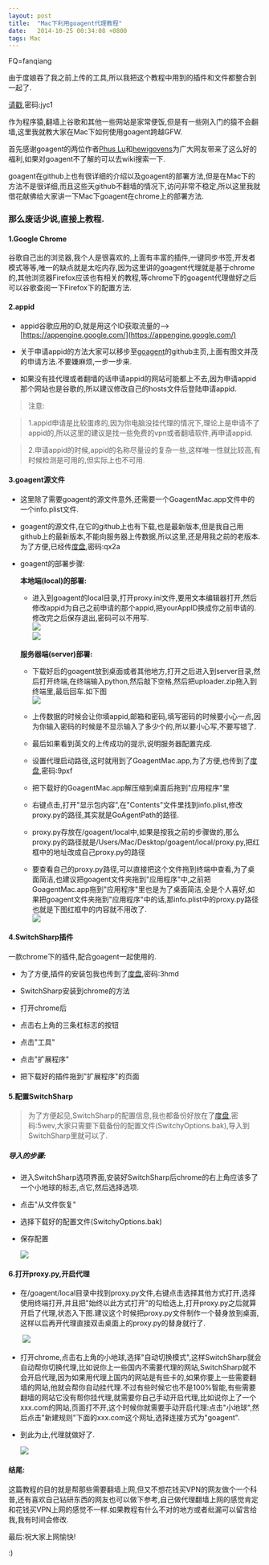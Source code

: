 ```yaml
---
layout: post
title:  "Mac下利用goagent代理教程"
date:   2014-10-25 00:34:08 +0800
tags: Mac
---
```


FQ=fanqiang

由于度娘吞了我之前上传的工具,所以我把这个教程中用到的插件和文件都整合到一起了.

[请戳](https://pan.baidu.com/s/1bpMer7L),密码:jyc1

作为程序猿,翻墙上谷歌和其他一些网站是家常便饭,但是有一些刚入门的猿不会翻墙,这里我就教大家在Mac下如何使用goagent跨越GFW.

首先感谢goagent的两位作者[Phus Lu](https://github.com/phuslu)和[hewigovens](https://github.com/hewigovens)为广大网友带来了这么好的福利,如果对goagent不了解的可以去wiki搜索一下.

goagent在github上也有很详细的介绍以及goagent的部署方法,但是在Mac下的方法不是很详细,而且这些天github不翻墙的情况下,访问非常不稳定,所以这里我就借花献佛给大家讲一下Mac下goagent在chrome上的部署方法.

### 那么废话少说,直接上教程.

#### 1.Google Chrome

谷歌自己出的浏览器,我个人是很喜欢的,上面有丰富的插件,一键同步书签,开发者模式等等,唯一的缺点就是太吃内存,因为这里讲的goagent代理就是基于chrome的,其他浏览器Firefox应该也有相关的教程,等chrome下的goagent代理做好之后可以谷歌查阅一下Firefox下的配置方法.  

#### 2.appid

- appid谷歌应用的ID,就是用这个ID获取流量的-->[https://appengine.google.com/](https://appengine.google.com/)  

- 关于申请appid的方法大家可以移步至[goagent](https://github.com/goagent/goagent)的github主页,上面有图文并茂的申请方法.不要嫌麻烦,一步一步来.

- 如果没有挂代理或者翻墙的话申请appid的网站可能都上不去,因为申请appid那个网站也是谷歌的,所以建议修改自己的hosts文件后登陆申请appid.

> 注意:
 
> 1.appid申请是比较蛋疼的,因为你电脑没挂代理的情况下,理论上是申请不了appid的,所以这里的建议是找一些免费的vpn或者翻墙软件,再申请appid.

>2.申请appid的时候,appid的名称尽量设的复杂一些,这样唯一性就比较高,有时候检测是可用的,但实际上也不可用.

#### 3.goagent源文件

- 这里除了需要goagent的源文件意外,还需要一个GoagentMac.app文件中的一个info.plist文件.

- goagent的源文件,在它的github上也有下载,也是最新版本,但是我自己用github上的最新版本,不能向服务器上传数据,所以这里,还是用我之前的老版本. 为了方便,已经传[度盘](https://pan.baidu.com/s/1mgA5VuS),密码:qx2a  
- goagent的部署步骤:  

	**本地端(local)的部署:**  
	
	- 进入到goagent的local目录,打开proxy.ini文件,要用文本编辑器打开,然后修改appid为自己之前申请的那个appid,把yourAppID换成你之前申请的.修改完之后保存退出,密码可以不用写.  
![](http://oclnty4pg.bkt.clouddn.com/agent-1.png)  
![](http://oclnty4pg.bkt.clouddn.com/080217502128332.png)

	**服务器端(server)部署:**  
	
	- 下载好后的goagent放到桌面或者其他地方,打开之后进入到server目录,然后打开终端,在终端输入python,然后敲下空格,然后把uploader.zip拖入到终端里,最后回车.如下图   
![](http://oclnty4pg.bkt.clouddn.com/agent-2.gif)

	- 上传数据的时候会让你填appid,邮箱和密码,填写密码的时候要小心一点,因为你输入密码的时候是不显示输入了多少个的,所以要小心写,不要写错了.
	- 最后如果看到英文的上传成功的提示,说明服务器配置完成.
	- 设置代理启动路径,这时就用到了GoagentMac.app,为了方便,也传到了[度盘](https://pan.baidu.com/s/1i3mVydv),密码:9pxf  
	- 把下载好的GoagentMac.app解压缩到桌面后拖到"应用程序"里  
	- 右键点击,打开"显示包内容",在"Contents"文件里找到info.plist,修改proxy.py的路径,其实就是GoAgentPath的路径.
	- proxy.py存放在/goagent/local中,如果是按我之前的步骤做的,那么proxy.py的路径就是/Users/Mac/Desktop/goagent/local/proxy.py,把红框中的地址改成自己proxy.py的路径  
	- 要查看自己的proxy.py路径,可以直接把这个文件拖到终端中查看,为了桌面简洁,也建议把goagent文件夹拖到"应用程序"中,之前把GoagentMac.app拖到"应用程序"里也是为了桌面简洁,全是个人喜好,如果把goagent文件夹拖到"应用程序"中的话,那info.plist中的proxy.py路径也就是下图红框中的内容就不用改了.  
	![](http://oclnty4pg.bkt.clouddn.com/agent3-1.png)
 

#### 4.SwitchSharp插件

一款chrome下的插件,配合goagent一起使用的.

- 为了方便,插件的安装包我也传到了[度盘](https://pan.baidu.com/s/1bn70x7h),密码:3hmd

- SwitchSharp安装到chrome的方法

- 打开chrome后

- 点击右上角的三条杠标志的按钮

- 点击"工具"

- 点击"扩展程序"

- 把下载好的插件拖到"扩展程序"的页面

#### 5.配置SwitchSharp

> 为了方便起见,SwitchSharp的配置信息,我也都备份好放在了[度盘](https://pan.baidu.com/s/1kT7Qdc7),密码:5wev,大家只需要下载备份的配置文件(SwitchyOptions.bak),导入到SwitchSharp里就可以了.

##### 导入的步骤:

- 进入SwitchSharp选项界面,安装好SwitchSharp后chrome的右上角应该多了一个小地球的标志,点它,然后选择选项.

- 点击"从文件恢复"

- 选择下载好的配置文件(SwitchyOptions.bak)

- 保存配置  

	![](http://oclnty4pg.bkt.clouddn.com/agent-3.png)



#### 6.打开proxy.py,开启代理
- 在/goagent/local目录中找到proxy.py文件,右键点击选择其他方式打开,选择使用终端打开,并且把"始终以此方式打开"的勾给选上,打开proxy.py之后就算开启了代理,状态入下图.建议这个时候把proxy.py文件制作一个替身放到桌面,这样以后再开代理直接双击桌面上的proxy.py的替身就行了.  

　　![](http://oclnty4pg.bkt.clouddn.com/agent-4.png)
　

- 打开chrome,点击右上角的小地球,选择"自动切换模式",这样SwitchSharp就会自动帮你切换代理,比如说你上一些国内不需要代理的网站,SwitchSharp就不会开启代理,因为如果用代理上国内的网站是有些卡的,如果你要上一些需要翻墙的网站,他就会帮你自动挂代理.不过有些时候它也不是100%智能,有些需要翻墙的网站它没有帮你挂代理,就需要你自己手动开启代理,比如说你上了一个xxx.com的网站,页面打不开,这个时候你就需要手动开启代理:点击"小地球",然后点击"新建规则"下面的xxx.com这个网址,选择连接方式为"goagent".

- 到此为止,代理就做好了.

 
	![](http://oclnty4pg.bkt.clouddn.com/agent-5.png)



#### 结尾:
这篇教程的目的就是帮那些需要翻墙上网,但又不想花钱买VPN的网友做个一个科普,还有喜欢自己钻研东西的网友也可以做下参考,自己做代理翻墙上网的感觉肯定和花钱买VPN上网的感觉不一样.如果教程有什么不对的地方或者纰漏可以留言给我,我有时间会修改.

最后:祝大家上网愉快!

:)